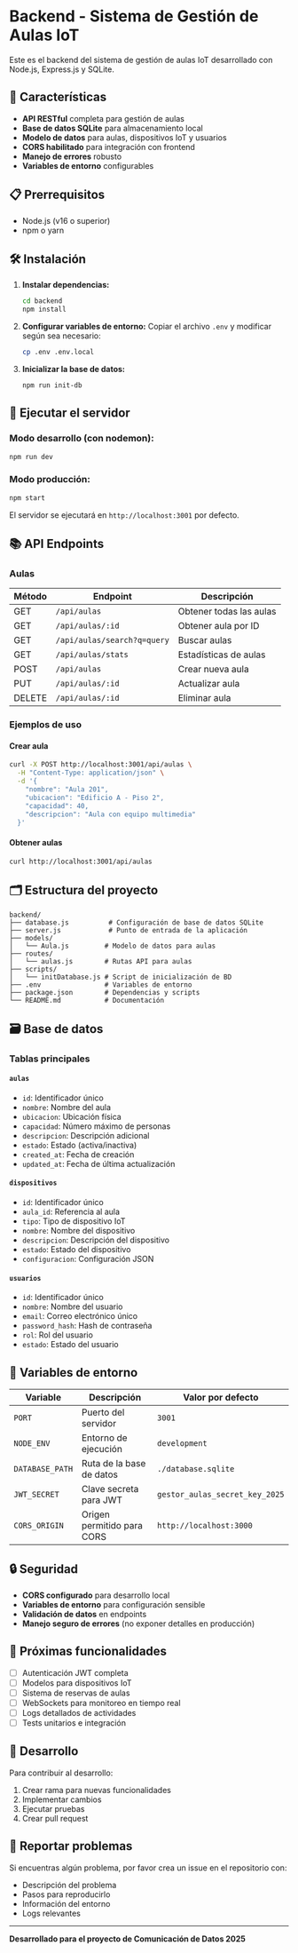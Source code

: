 # Backend - Sistema de Gestión de Aulas IoT

Este es el backend del sistema de gestión de aulas IoT desarrollado con Node.js, Express.js y SQLite.

## 🚀 Características

- **API RESTful** completa para gestión de aulas
- **Base de datos SQLite** para almacenamiento local
- **Modelo de datos** para aulas, dispositivos IoT y usuarios
- **CORS habilitado** para integración con frontend
- **Manejo de errores** robusto
- **Variables de entorno** configurables

## 📋 Prerrequisitos

- Node.js (v16 o superior)
- npm o yarn

## 🛠️ Instalación

1. **Instalar dependencias:**
   ```bash
   cd backend
   npm install
   ```

2. **Configurar variables de entorno:**
   Copiar el archivo `.env` y modificar según sea necesario:
   ```bash
   cp .env .env.local
   ```

3. **Inicializar la base de datos:**
   ```bash
   npm run init-db
   ```

## 🚀 Ejecutar el servidor

### Modo desarrollo (con nodemon):
```bash
npm run dev
```

### Modo producción:
```bash
npm start
```

El servidor se ejecutará en `http://localhost:3001` por defecto.

## 📚 API Endpoints

### Aulas

| Método | Endpoint | Descripción |
|--------|----------|-------------|
| GET | `/api/aulas` | Obtener todas las aulas |
| GET | `/api/aulas/:id` | Obtener aula por ID |
| GET | `/api/aulas/search?q=query` | Buscar aulas |
| GET | `/api/aulas/stats` | Estadísticas de aulas |
| POST | `/api/aulas` | Crear nueva aula |
| PUT | `/api/aulas/:id` | Actualizar aula |
| DELETE | `/api/aulas/:id` | Eliminar aula |

### Ejemplos de uso

#### Crear aula
```bash
curl -X POST http://localhost:3001/api/aulas \
  -H "Content-Type: application/json" \
  -d '{
    "nombre": "Aula 201",
    "ubicacion": "Edificio A - Piso 2",
    "capacidad": 40,
    "descripcion": "Aula con equipo multimedia"
  }'
```

#### Obtener aulas
```bash
curl http://localhost:3001/api/aulas
```

## 🗂️ Estructura del proyecto

```
backend/
├── database.js          # Configuración de base de datos SQLite
├── server.js            # Punto de entrada de la aplicación
├── models/
│   └── Aula.js         # Modelo de datos para aulas
├── routes/
│   └── aulas.js        # Rutas API para aulas
├── scripts/
│   └── initDatabase.js # Script de inicialización de BD
├── .env                # Variables de entorno
├── package.json        # Dependencias y scripts
└── README.md           # Documentación
```

## 🗃️ Base de datos

### Tablas principales

#### `aulas`
- `id`: Identificador único
- `nombre`: Nombre del aula
- `ubicacion`: Ubicación física
- `capacidad`: Número máximo de personas
- `descripcion`: Descripción adicional
- `estado`: Estado (activa/inactiva)
- `created_at`: Fecha de creación
- `updated_at`: Fecha de última actualización

#### `dispositivos`
- `id`: Identificador único
- `aula_id`: Referencia al aula
- `tipo`: Tipo de dispositivo IoT
- `nombre`: Nombre del dispositivo
- `descripcion`: Descripción del dispositivo
- `estado`: Estado del dispositivo
- `configuracion`: Configuración JSON

#### `usuarios`
- `id`: Identificador único
- `nombre`: Nombre del usuario
- `email`: Correo electrónico único
- `password_hash`: Hash de contraseña
- `rol`: Rol del usuario
- `estado`: Estado del usuario

## 🔧 Variables de entorno

| Variable | Descripción | Valor por defecto |
|----------|-------------|------------------|
| `PORT` | Puerto del servidor | `3001` |
| `NODE_ENV` | Entorno de ejecución | `development` |
| `DATABASE_PATH` | Ruta de la base de datos | `./database.sqlite` |
| `JWT_SECRET` | Clave secreta para JWT | `gestor_aulas_secret_key_2025` |
| `CORS_ORIGIN` | Origen permitido para CORS | `http://localhost:3000` |

## 🔒 Seguridad

- **CORS configurado** para desarrollo local
- **Variables de entorno** para configuración sensible
- **Validación de datos** en endpoints
- **Manejo seguro de errores** (no exponer detalles en producción)

## 🚧 Próximas funcionalidades

- [ ] Autenticación JWT completa
- [ ] Modelos para dispositivos IoT
- [ ] Sistema de reservas de aulas
- [ ] WebSockets para monitoreo en tiempo real
- [ ] Logs detallados de actividades
- [ ] Tests unitarios e integración

## 📝 Desarrollo

Para contribuir al desarrollo:

1. Crear rama para nuevas funcionalidades
2. Implementar cambios
3. Ejecutar pruebas
4. Crear pull request

## 🐛 Reportar problemas

Si encuentras algún problema, por favor crea un issue en el repositorio con:
- Descripción del problema
- Pasos para reproducirlo
- Información del entorno
- Logs relevantes

---

**Desarrollado para el proyecto de Comunicación de Datos 2025**
